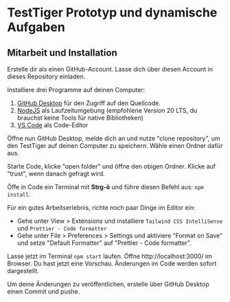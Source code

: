 # TestTiger Prototyp und dynamische Aufgaben

## Mitarbeit und Installation

Erstelle dir als einen GitHub-Account. Lasse dich über diesen Account in dieses Repository einladen.

Installiere drei Programme auf deinen Computer:

1. [GitHub Desktop](https://github.com/apps/desktop) für den Zugriff auf den Quellcode.
2. [NodeJS](https://nodejs.org/en) als Laufzeitumgebung (empfohlene Version 20 LTS, du brauchst keine Tools für native Bibliotheken)
3. [VS Code](https://code.visualstudio.com/) als Code-Editor

Öffne nun GitHub Desktop, melde dich an und nutze "clone repository", um den TestTiger auf deinen Computer zu speichern. Wähle einen Ordner dafür aus.

Starte Code, klicke "open folder" und öffne den obigen Ordner. Klicke auf "trust", wenn danach gefragt wird.

Öffe in Code ein Terminal mit **Strg-ö** und führe diesen Befehl aus: `npm install`.

Für ein gutes Arbeitserlebnis, richte noch paar Dinge im Editor ein:

- Gehe unter View > Extensions und installiere `Tailwind CSS IntelliSense` und `Prettier - Code formatter`
- Gehe unter File > Preferences > Settings und aktiviere "Format on Save" und setze "Default Formatter" auf "Prettier - Code formatter".

Lasse jetzt im Terminal `npm start` laufen. Öffne http://localhost:3000/ im Browser. Du hast jetzt eine Vorschau. Änderungen im Code werden sofort dargestellt.

Um deine Änderungen zu veröffentlichen, erstelle über GitHub Desktop einen Commit und pushe.
